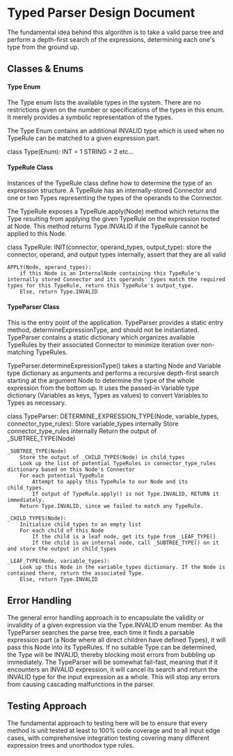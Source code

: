 # Typed Parser Design Document

The fundamental idea behind this algorithm is to take a valid parse tree and perform a depth-first search of the expressions, determining each one's type from the ground up.

## Classes & Enums

#### Type Enum

The Type enum lists the available types in the system. There are no restrictions given on the number or specifications of the types in this enum. It merely provides a symbolic representation of the types.

The Type Enum contains an additional INVALID type which is used when no TypeRule can be matched to a given expression part.

class Type(Enum):
    INT = 1
    STRING = 2
    etc...

#### TypeRule Class

Instances of the TypeRule class define how to determine the type of an expression structure. A TypeRule has an internally-stored Connector and one or two Types representing the types of the operands to the Connector.

The TypeRule exposes a TypeRule.apply(Node) method which returns the Type resulting from applying the given TypeRule on the expression rooted at Node. This method returns Type.INVALID if the TypeRule cannot be applied to this Node.

class TypeRule:
    INIT(connector, operand_types, output_type):
        store the connector, operand, and output types internally, assert that they are all valid

    APPLY(Node, operand_types):
        if this Node is an InternalNode containing this TypeRule's internally stored Connector and its operands' types match the required types for this TypeRule, return this TypeRule's output_type.
        Else, return Type.INVALID

#### TypeParser Class

This is the entry point of the application. TypeParser provides a static entry method, determineExpressionType, and should not be instantiated. TypeParser contains a static dictionary which organizes available TypeRules by their associated Connector to minimize iteration over non-matching TypeRules.

TypeParser.determineExpressionType() takes a starting Node and Variable type dictionary as arguments and performs a recursive depth-first search starting at the argument Node to determine the type of the whole expression from the bottom up. It uses the passed-in Variable type dictionary (Variables as keys, Types as values) to convert Variables to Types as necessary.

class TypeParser:
    DETERMINE_EXPRESSION_TYPE(Node, variable_types, connector_type_rules):
        Store variable_types internally
        Store connector_type_rules internally
        Return the output of _SUBTREE_TYPE(Node)

    _SUBTREE_TYPE(Node)
        Store the output of _CHILD_TYPES(Node) in child_types
        Look up the list of potential TypeRules in connector_type_rules dictionary based on this Node's Connector
        For each potential TypeRule
            Attempt to apply this TypeRule to our Node and its child_types.
            If output of TypeRule.apply() is not Type.INVALID, RETURN it immediately.
        Return Type.INVALID, since we failed to match any TypeRule.

    _CHILD_TYPES(Node):
        Initialize child_types to an empty list
        For each child of this Node
            If the child is a leaf node, get its type from _LEAF_TYPE()
            If the child is an internal node, call _SUBTREE_TYPE() on it and store the output in child_types

    _LEAF_TYPE(Node, variable_types):
        Look up this Node in the variable_types dictionary. If the Node is contained there, return the associated Type.
        Else, return Type.INVALID

## Error Handling

The general error handling approach is to encapsulate the validity or invalidity of a given expression via the Type.INVALID enum member. As the TypeParser searches the parse tree, each time it finds a parsable expression part (a Node where all direct children have defined Types), it will pass this Node into its TypeRules. If no suitable Type can be determined, the Type will be INVALID, thereby blocking most errors from bubbling up immediately. The TypeParser will be somewhat fail-fast, meaning that if it encounters an INVALID expression, it will cancel its search and return the INVALID type for the input expression as a whole. This will stop any errors from causing cascading malfunctions in the parser.

## Testing Approach

The fundamental approach to testing here will be to ensure that every method is unit tested at least to 100% code coverage and to all input edge cases, with comprehensive integration testing covering many different expression trees and unorthodox type rules.